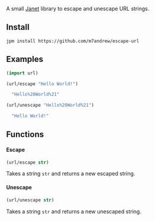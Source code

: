 
A small [Janet](https://janet-lang.org) library to escape and unescape URL strings.

## Install

```
jpm install https://github.com/m7andrew/escape-url
```

## Examples

```clojure
(import url)

(url/escape "Hello World!") 

  "Hello%20World%21"

(url/unescape "Hello%20World%21")

  "Hello World!"
```

## Functions

#### Escape

```clojure
(url/escape str)
```

Takes a string `str` and returns a new escaped string.

#### Unescape

```clojure
(url/unescape str)
```

Takes a string `str` and returns a new unescaped string.
